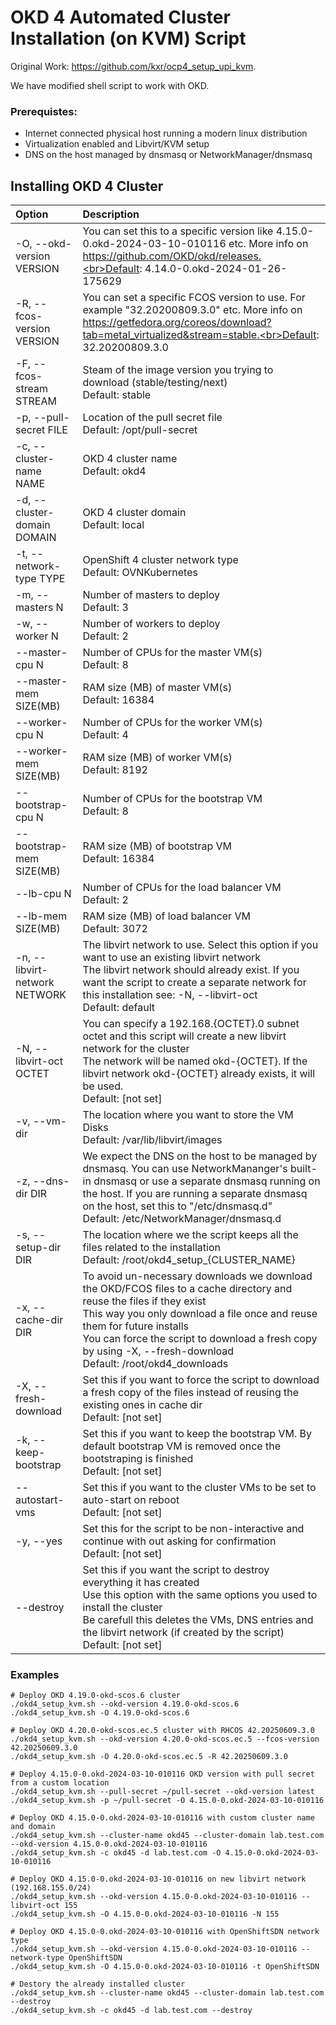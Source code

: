 # OKD 4 Automated Cluster Installation (on KVM) Script

Original Work: https://github.com/kxr/ocp4_setup_upi_kvm. 

We have modified shell script to work with OKD.

### Prerequistes:

- Internet connected physical host running a modern linux distribution
- Virtualization enabled and Libvirt/KVM setup
- DNS on the host managed by dnsmasq or NetworkManager/dnsmasq

## Installing OKD 4 Cluster


| Option  |Description   |
| :------------ | :------------ |
| -O, --okd-version VERSION | You can set this to a specific version like 4.15.0-0.okd-2024-03-10-010116 etc. More info on https://github.com/OKD/okd/releases.<br>Default: 4.14.0-0.okd-2024-01-26-175629 |
| -R, --fcos-version VERSION | You can set a specific FCOS version to use. For example "32.20200809.3.0" etc. More info on https://getfedora.org/coreos/download?tab=metal_virtualized&stream=stable.<br>Default: 32.20200809.3.0  |
| -F, --fcos-stream STREAM | Steam of the image version you trying to download (stable/testing/next)<br>Default: stable |
| -p, --pull-secret FILE | Location of the pull secret file<br>Default: /opt/pull-secret |
| -c, --cluster-name NAME | OKD 4 cluster name<br>Default: okd4 |
| -d, --cluster-domain DOMAIN | OKD 4 cluster domain<br>Default: local |
| -t, --network-type TYPE | OpenShift 4 cluster network type<br>Default: OVNKubernetes |
| -m, --masters N | Number of masters to deploy<br>Default: 3 |
| -w, --worker N | Number of workers to deploy<br>Default: 2 |
| --master-cpu N | Number of CPUs for the master VM(s)<br>Default: 8 |
| --master-mem SIZE(MB) | RAM size (MB) of master VM(s)<br>Default: 16384 |
| --worker-cpu N | Number of CPUs for the worker VM(s)<br>Default: 4 |
| --worker-mem SIZE(MB) | RAM size (MB) of worker VM(s)<br>Default: 8192 |
| --bootstrap-cpu N | Number of CPUs for the bootstrap VM<br>Default: 8 |
| --bootstrap-mem SIZE(MB) | RAM size (MB) of bootstrap VM<br>Default: 16384 |
| --lb-cpu N | Number of CPUs for the load balancer VM<br>Default: 2 |
| --lb-mem SIZE(MB) | RAM size (MB) of load balancer VM<br>Default: 3072 |
| -n, --libvirt-network NETWORK | The libvirt network to use. Select this option if you want to use an existing libvirt network<br>The libvirt network should already exist. If you want the script to create a separate network for this installation see: -N, --libvirt-oct<br>Default: default |
| -N, --libvirt-oct OCTET | You can specify a 192.168.{OCTET}.0 subnet octet and this script will create a new libvirt network for the cluster<br>The network will be named okd-{OCTET}. If the libvirt network okd-{OCTET} already exists, it will be used.<br>Default: [not set] |
| -v, --vm-dir | The location where you want to store the VM Disks<br>Default: /var/lib/libvirt/images |
| -z, --dns-dir DIR | We expect the DNS on the host to be managed by dnsmasq. You can use NetworkMananger's built-in dnsmasq or use a separate dnsmasq running on the host. If you are running a separate dnsmasq on the host, set this to "/etc/dnsmasq.d"<br>Default: /etc/NetworkManager/dnsmasq.d |
| -s, --setup-dir DIR | The location where we the script keeps all the files related to the installation<br>Default: /root/okd4_setup_{CLUSTER_NAME} |
| -x, --cache-dir DIR | To avoid un-necessary downloads we download the OKD/FCOS files to a cache directory and reuse the files if they exist<br>This way you only download a file once and reuse them for future installs<br>You can force the script to download a fresh copy by using -X, --fresh-download<br>Default: /root/okd4_downloads |
| -X, --fresh-download | Set this if you want to force the script to download a fresh copy of the files instead of reusing the existing ones in cache dir<br>Default: [not set] |
| -k, --keep-bootstrap | Set this if you want to keep the bootstrap VM. By default bootstrap VM is removed once the bootstraping is finished<br>Default: [not set] |
| --autostart-vms | Set this if you want to the cluster VMs to be set to auto-start on reboot<br> Default: [not set] |
| -y, --yes | Set this for the script to be non-interactive and continue with out asking for confirmation<br>Default: [not set] |
| --destroy | Set this if you want the script to destroy everything it has created<br>Use this option with the same options you used to install the cluster<br>Be carefull this deletes the VMs, DNS entries and the libvirt network (if created by the script)<br>Default: [not set] |


### Examples
    # Deploy OKD 4.19.0-okd-scos.6 cluster
    ./okd4_setup_kvm.sh --okd-version 4.19.0-okd-scos.6
    ./okd4_setup_kvm.sh -O 4.19.0-okd-scos.6

    # Deploy OKD 4.20.0-okd-scos.ec.5 cluster with RHCOS 42.20250609.3.0
    ./okd4_setup_kvm.sh --okd-version 4.20.0-okd-scos.ec.5 --fcos-version 42.20250609.3.0
    ./okd4_setup_kvm.sh -O 4.20.0-okd-scos.ec.5 -R 42.20250609.3.0

    # Deploy 4.15.0-0.okd-2024-03-10-010116 OKD version with pull secret from a custom location
    ./okd4_setup_kvm.sh --pull-secret ~/pull-secret --okd-version latest
    ./okd4_setup_kvm.sh -p ~/pull-secret -O 4.15.0-0.okd-2024-03-10-010116

    # Deploy OKD 4.15.0-0.okd-2024-03-10-010116 with custom cluster name and domain
    ./okd4_setup_kvm.sh --cluster-name okd45 --cluster-domain lab.test.com --okd-version 4.15.0-0.okd-2024-03-10-010116
    ./okd4_setup_kvm.sh -c okd45 -d lab.test.com -O 4.15.0-0.okd-2024-03-10-010116

    # Deploy OKD 4.15.0-0.okd-2024-03-10-010116 on new libvirt network (192.168.155.0/24)
    ./okd4_setup_kvm.sh --okd-version 4.15.0-0.okd-2024-03-10-010116 --libvirt-oct 155
    ./okd4_setup_kvm.sh -O 4.15.0-0.okd-2024-03-10-010116 -N 155

    # Deploy OKD 4.15.0-0.okd-2024-03-10-010116 with OpenShiftSDN network type
    ./okd4_setup_kvm.sh --okd-version 4.15.0-0.okd-2024-03-10-010116 --network-type OpenShiftSDN
    ./okd4_setup_kvm.sh -O 4.15.0-0.okd-2024-03-10-010116 -t OpenShiftSDN

    # Destory the already installed cluster
    ./okd4_setup_kvm.sh --cluster-name okd45 --cluster-domain lab.test.com --destroy
    ./okd4_setup_kvm.sh -c okd45 -d lab.test.com --destroy
